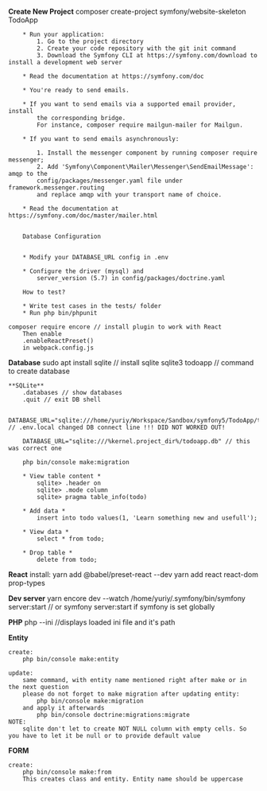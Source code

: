**Create New Project**
	composer create-project symfony/website-skeleton TodoApp

		* Run your application:
			1. Go to the project directory
			2. Create your code repository with the git init command
			3. Download the Symfony CLI at https://symfony.com/download to install a development web server

		* Read the documentation at https://symfony.com/doc

		* You're ready to send emails.

		* If you want to send emails via a supported email provider, install
			the corresponding bridge.
			For instance, composer require mailgun-mailer for Mailgun.

		* If you want to send emails asynchronously:

			1. Install the messenger component by running composer require messenger;
			2. Add 'Symfony\Component\Mailer\Messenger\SendEmailMessage': amqp to the
			config/packages/messenger.yaml file under framework.messenger.routing
			and replace amqp with your transport name of choice.

		* Read the documentation at https://symfony.com/doc/master/mailer.html

								
		Database Configuration 
								

		* Modify your DATABASE_URL config in .env

		* Configure the driver (mysql) and
			server_version (5.7) in config/packages/doctrine.yaml
					
		How to test? 

		* Write test cases in the tests/ folder
		* Run php bin/phpunit
	
	composer require encore // install plugin to work with React
		Then enable
		.enableReactPreset()
		in webpack.config.js


**Database**
	sudo apt install sqlite // install sqlite
	sqlite3 todoapp // command to create database

	**SQLite**
		.databases // show databases
		.quit // exit DB shell

		DATABASE_URL="sqlite:///home/yuriy/Workspace/Sandbox/symfony5/TodoApp/todoapp" // .env.local changed DB connect line !!! DID NOT WORKED OUT!
		
		DATABASE_URL="sqlite:///%kernel.project_dir%/todoapp.db" // this was correct one

		php bin/console make:migration

		* View table content *
			sqlite> .header on
			sqlite> .mode column
			sqlite> pragma table_info(todo)

		* Add data *
			insert into todo values(1, 'Learn something new and usefull');

		* View data *
			select * from todo;

		* Drop table *
			delete from todo;


**React**
	install:
		yarn add @babel/preset-react --dev
 		yarn add react react-dom prop-types

**Dev server**
	yarn encore dev --watch
	/home/yuriy/.symfony/bin/symfony server:start // or symfony server:start if symfony is set globally

**PHP**
	php --ini //displays loaded ini file and it's path

**Entity**

	create: 
		php bin/console make:entity
	
	update:
		same command, with entity name mentioned right after make or in the next question
		please do not forget to make migration after updating entity:
			php bin/console make:migration
		and apply it afterwards
			php bin/console doctrine:migrations:migrate
	NOTE:
		sqlite don't let to create NOT NULL column with empty cells. So you have to let it be null or to provide default value

**FORM**

	create:
		php bin/console make:from
		This creates class and entity. Entity name should be uppercase